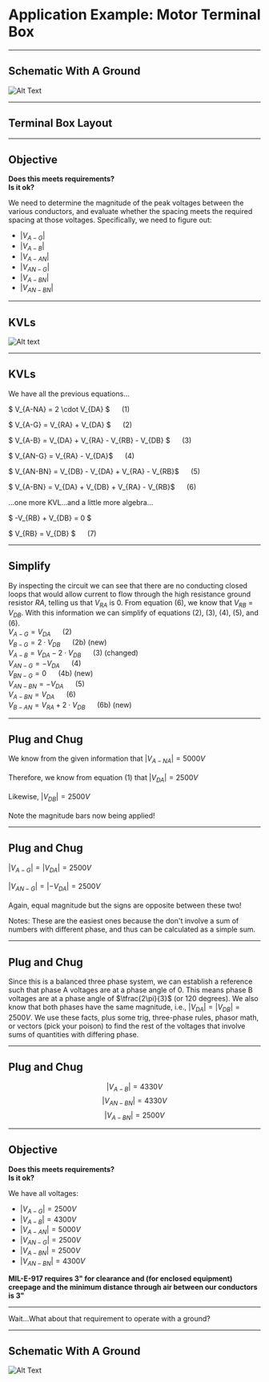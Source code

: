 
# Application Example: Motor Terminal Box

---

 ## Schematic With A Ground

![Alt Text](content/motor_terminal_schematic_ground.png)

---

## Terminal Box Layout

---

## Objective

**Does this meets requirements?**  
**Is it ok?**  
  
We need to determine the magnitude of the peak voltages between the various conductors, and evaluate whether the spacing meets the required spacing at those voltages.  Specifically, we need to figure out:
- $|V_{A-G}|$
- $|V_{A-B}|$
- $|V_{A-AN}|$
- $|V_{AN-G}|$
- $|V_{A-BN}|$
- $|V_{AN-BN}|$

---

## KVLs

![Alt text](content/motor_terminal_kvls_ground.png)


---

## KVLs
We have all the previous equations...  

$ V_{A-NA} = 2 \cdot V_{DA} $ &nbsp;&nbsp;&nbsp;&nbsp; (1)

$ V_{A-G} = V_{RA} + V_{DA} $ &nbsp;&nbsp;&nbsp;&nbsp; (2)

$ V_{A-B} = V_{DA} + V_{RA} - V_{RB} - V_{DB} $ &nbsp;&nbsp;&nbsp;&nbsp; (3) 

$ V_{AN-G} =  V_{RA} - V_{DA}$ &nbsp;&nbsp;&nbsp;&nbsp; (4)

$ V_{AN-BN} = V_{DB} - V_{DA} + V_{RA} - V_{RB}$ &nbsp;&nbsp;&nbsp;&nbsp; (5)

$ V_{A-BN} = V_{DA} + V_{DB} + V_{RA} - V_{RB}$ &nbsp;&nbsp;&nbsp;&nbsp; (6) 

...one more KVL...and a little more algebra... <!-- .element: class="fragment" data-fragment-index="1"-->  

$ -V_{RB} + V_{DB} = 0 $  <!-- .element: class="fragment" data-fragment-index="2"-->    

$ V_{RB} = V_{DB} $ &nbsp;&nbsp;&nbsp;&nbsp; (7) <!-- .element: class="fragment"-->  



---

## Simplify
  
By inspecting the circuit we can see that there are no conducting closed loops that would allow current to flow through the high resistance ground resistor $RA$, telling us that $V_{RA}$ is 0.  From equation (6), we know that $V_{RB}$ = $V_{DB}$. With this information we can simplify of equations (2), (3), (4), (5), and (6).  
$V_{A-G} = V_{DA}$ &nbsp;&nbsp;&nbsp;&nbsp; (2)  
$V_{B-G} = 2 \cdot V_{DB}$ &nbsp;&nbsp;&nbsp;&nbsp; (2b) (new)   
$V_{A-B} = V_{DA} - 2 \cdot V_{DB}$ &nbsp;&nbsp;&nbsp;&nbsp; (3) (changed)   
$V_{AN-G} = -V_{DA}$ &nbsp;&nbsp;&nbsp;&nbsp; (4)  
$V_{BN-G} = 0$ &nbsp;&nbsp;&nbsp;&nbsp; (4b)  (new)  
$V_{AN-BN} = - V_{DA}$ &nbsp;&nbsp;&nbsp;&nbsp; (5)  
$V_{A-BN} = V_{DA}$ &nbsp;&nbsp;&nbsp;&nbsp; (6)  
$V_{B-AN} = V_{RA} + 2 \cdot V_{DB}$ &nbsp;&nbsp;&nbsp;&nbsp; (6b)  (new)

---

## Plug and Chug

We know from the given information that $|V_{A-NA}| = 5000V$  
&nbsp;  
Therefore, we know from equation (1) that $|V_{DA}| = 2500V$  
&nbsp;  
Likewise, $|V_{DB}| = 2500V$  
&nbsp;  
Note the magnitude bars now being applied!

---

## Plug and Chug

$|V_{A-G}| = |V_{DA}| = 2500V$  
&nbsp;  
$|V_{AN-G}| = |-V_{DA}| = 2500V$   
&nbsp;  
Again, equal magnitude but the signs are opposite between these two!

Notes: These are the easiest ones because the don't involve a sum of numbers with different phase, and thus can be calculated as a simple sum.

---

## Plug and Chug

Since this is a balanced three phase system, we can establish a reference such that phase A voltages are at a phase angle of 0.  This means phase B voltages are at a phase angle of $\tfrac{2\pi}{3}$ (or 120 degrees). We also know that both phases have the same magnitude, i.e., $|V_{DA}|=|V_{DB}|=2500V$.  We use these facts, plus some trig, three-phase rules, phasor math, or vectors (pick your poison) to find the rest of the voltages that involve sums of quantities with differing phase.

---

## Plug and Chug

$$|V_{A-B}| = 4330V$$
$$|V_{AN-BN}|=4330V$$
$$|V_{A-BN}|=2500V$$  

---

## Objective

**Does this meets requirements?**  
**Is it ok?**  
  
We have all voltages:
- $|V_{A-G}| = 2500V$
- $|V_{A-B}| = 4300V$
- $|V_{A-AN}| = 5000V$
- $|V_{AN-G}| = 2500V$
- $|V_{A-BN}| = 2500V$
- $|V_{AN-BN}| = 4300V$

**MIL-E-917 requires 3" for clearance and (for enclosed equipment) creepage and the minimum distance through air between our conductors is 3"**  

---

Wait...What about that requirement to operate with a ground?

---

## Schematic With A Ground

![Alt Text](content/motor_terminal_schematic_ground.png)